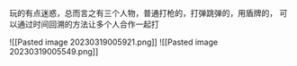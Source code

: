 玩的有点迷惑，总而言之有三个人物，普通打枪的，打弹跳弹的，用盾牌的，
可以通过时间回溯的方法让多个人合作一起打


![[Pasted image 20230319005921.png]]
![[Pasted image 20230319005549.png]]